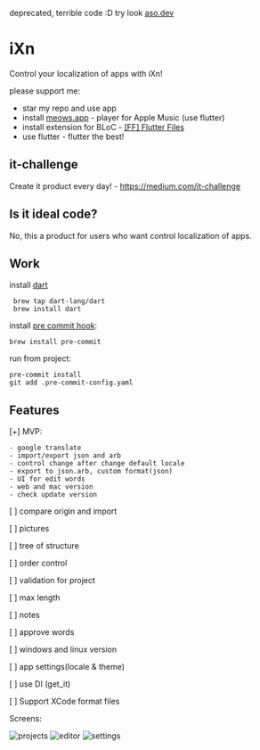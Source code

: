 deprecated, terrible code :D try look [aso.dev](https://aso.dev) 
# iXn

Control your localization of apps with iXn!

please support me:

- star my repo and use app
- install [meows.app](https://meows.app) - player for Apple Music (use flutter)
- install extension for BLoC - [[FF] Flutter Files](https://marketplace.visualstudio.com/items?itemName=gornivv.vscode-flutter-files)
- use flutter - flutter the best!

## it-challenge

Create it product every day! - https://medium.com/it-challenge

## Is it ideal code?

No, this a product for users who want control localization of apps.

## Work
install [dart](https://dart.dev/get-dart) 
```
 brew tap dart-lang/dart
 brew install dart
```

install [pre commit hook](https://pre-commit.com/):

```
brew install pre-commit
```

run from project:

```
pre-commit install
git add .pre-commit-config.yaml
```

## Features

[+] MVP:

    - google translate
    - import/export json and arb
    - control change after change default locale
    - export to json.arb, custom format(json)
    - UI for edit words
    - web and mac version
    - check update version

[ ] compare origin and import

[ ] pictures

[ ] tree of structure

[ ] order control

[ ] validation for project

[ ] max length

[ ] notes

[ ] approve words

[ ] windows and linux version

[ ] app settings(locale & theme)

[ ] use DI (get_it)

[ ] Support XCode format files

Screens:

![projects](Screenshots/main.png)
![editor](Screenshots/editor.png)
![settings](Screenshots/settings.png)
